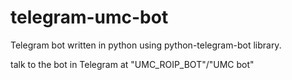 # telegram-umc-bot

Telegram bot written in python using python-telegram-bot library.

talk to the bot in Telegram at "UMC_ROIP_BOT"/"UMC bot"
